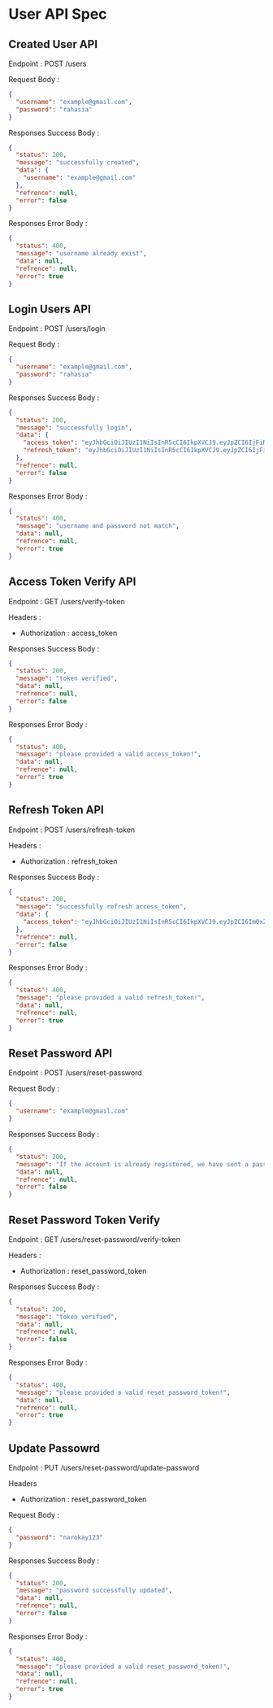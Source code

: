 # User API Spec

## Created User API

Endpoint : POST /users

Request Body :

```json
{
  "username": "example@gmail.com",
  "password": "rahasia"
}
```

Responses Success Body :

```json
{
  "status": 200,
  "message": "successfully created",
  "data": {
    "username": "example@gmail.com"
  },
  "refrence": null,
  "error": false
}
```

Responses Error Body :

```json
{
  "status": 400,
  "message": "username already exist",
  "data": null,
  "refrence": null,
  "error": true
}
```

## Login Users API

Endpoint : POST /users/login

Request Body :

```json
{
  "username": "example@gmail.com",
  "password": "rahasia"
}
```

Responses Success Body :

```json
{
  "status": 200,
  "message": "successfully login",
  "data": {
    "access_token": "eyJhbGciOiJIUzI1NiIsInR5cCI6IkpXVCJ9.eyJpZCI6IjFiMjRhMmRlLWQyMDQtNGVjMy05NjY0LTZlNTgyYzBkMTRkZiIsInJvbGUiOiJ1c2VyIiwiaWF0IjoxNzE3MzEzMjg0LCJleHAiOjE3MTczMTM1ODR9.OHEiDtKfIxAWnHxRJsF_74fxf6JtXVIdsfm9hgBnSsfFVOQ",
    "refresh_token": "eyJhbGciOiJIUzI1NiIsInR5cCI6IkpXVCJ9.eyJpZCI6IjFiMjRhMmRlLWQyMDQtNGVjMy05NjY0LTZlNTgyYzBkMTRkZiIsInJvbGUiOiJ1c2VyIiwiaWF0IjoxNzE3MzEzMjg0LCJleHAiOjE3MTc5MTgwODR9.QF-lh1xdd0ejfW8DW0drNaaOl7w3-F6bqQPxpdfeeVT5H3_7gpk"
  },
  "refrence": null,
  "error": false
}
```

Responses Error Body :

```json
{
  "status": 400,
  "message": "username and password not match",
  "data": null,
  "refrence": null,
  "error": true
}
```

## Access Token Verify API

Endpoint : GET /users/verify-token

Headers :

- Authorization : access_token

Responses Success Body :

```json
{
  "status": 200,
  "message": "token verified",
  "data": null,
  "refrence": null,
  "error": false
}
```

Responses Error Body :

```json
{
  "status": 400,
  "message": "please provided a valid access_token!",
  "data": null,
  "refrence": null,
  "error": true
}
```

## Refresh Token API

Endpoint : POST /users/refresh-token

Headers :

- Authorization : refresh_token

Responses Success Body :

```json
{
  "status": 200,
  "message": "successfully refresh access_token",
  "data": {
    "access_token": "eyJhbGciOiJIUzI1NiIsInR5cCI6IkpXVCJ9.eyJpZCI6ImQxZGM0MjNkLTZjNjAtNGY0Zi1hMzVhsdLWIwZDlhNTBmZDJmNiIsInJvbGUiOiJ1c2VyIiwiaWF0IjoxNzE3NDA0NDEwLCJleHAiOjE3MTc0MDQ3MTB9.P_bh9XUZVGZzM4KDVbkH7LHdVcWzJlJSZ3sadasnaR3IN0iw"
  },
  "refrence": null,
  "error": false
}
```

Responses Error Body :

```json
{
  "status": 400,
  "message": "please provided a valid refresh_token!",
  "data": null,
  "refrence": null,
  "error": true
}
```

## Reset Password API

Endpoint : POST /users/reset-password

Request Body :

```json
{
  "username": "example@gmail.com"
}
```

Responses Success Body :

```json
{
  "status": 200,
  "message": "If the account is already registered, we have sent a password reset link to your email so you can change the new password,",
  "data": null,
  "refrence": null,
  "error": false
}
```

## Reset Password Token Verify

Endpoint : GET /users/reset-password/verify-token

Headers :

- Authorization : reset_password_token

Responses Success Body :

```json
{
  "status": 200,
  "message": "token verified",
  "data": null,
  "refrence": null,
  "error": false
}
```

Responses Error Body :

```json
{
  "status": 400,
  "message": "please provided a valid reset_password_token!",
  "data": null,
  "refrence": null,
  "error": true
}
```

## Update Passowrd

Endpoint : PUT /users/reset-password/update-password

Headers

- Authorization : reset_password_token

Request Body :

```json
{
  "password": "narokay123"
}
```

Responses Success Body :

```json
{
  "status": 200,
  "message": "password successfully updated",
  "data": null,
  "refrence": null,
  "error": false
}
```

Responses Error Body :

```json
{
  "status": 400,
  "message": "please provided a valid reset_password_token!",
  "data": null,
  "refrence": null,
  "error": true
}
```
